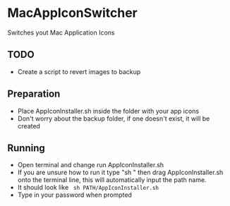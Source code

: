 # MacAppIconSwitcher
 Switches yout Mac Application Icons
 
 ## TODO
 - Create a script to revert images to backup

## Preparation
- Place AppIconInstaller.sh inside the folder with your app icons
- Don't worry about the backup folder, if one doesn't exist, it will be created

## Running
- Open terminal and change run AppIconInstaller.sh 
 - If you are unsure how to run it type "sh " then drag AppIconInstaller.sh onto the terminal line, this will automatically input the path name.
 - It should look like ``` sh PATH/AppIconInstaller.sh```
 - Type in your password when prompted
